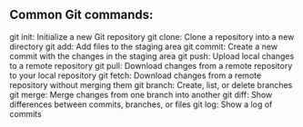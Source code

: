 ## Common Git commands:

git init: Initialize a new Git repository
git clone: Clone a repository into a new directory
git add: Add files to the staging area
git commit: Create a new commit with the changes in the staging area
git push: Upload local changes to a remote repository
git pull: Download changes from a remote repository to your local repository
git fetch: Download changes from a remote repository without merging them
git branch: Create, list, or delete branches
git merge: Merge changes from one branch into another
git diff: Show differences between commits, branches, or files
git log: Show a log of commits
